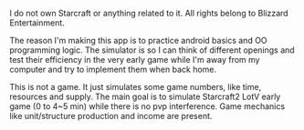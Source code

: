   I do not own Starcraft or anything related to it. All rights belong to Blizzard Entertainment. 
  
  The reason I'm making this app is to practice android basics and OO programming logic. The simulator is so I can think of different openings and test their efficiency in the very early game while I'm away from my computer and try to implement them when back home.
  
  This is not a game. It just simulates some game numbers, like time, resources and supply. The main goal is to simulate Starcraft2 LotV early game (0 to 4~5 min) while there is no pvp interference. Game mechanics like unit/structure production and income are present.  
